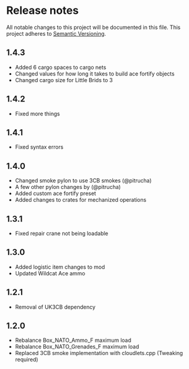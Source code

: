 # Release notes
All notable changes to this project will be documented in this file.
This project adheres to [Semantic Versioning](http://semver.org/).

## 1.4.3
- Added 6 cargo spaces to cargo nets
- Changed values for how long it takes to build ace fortify objects
- Changed cargo size for Little Brids to 3

## 1.4.2
- Fixed more things

## 1.4.1
- Fixed syntax errors

## 1.4.0
- Changed smoke pylon to use 3CB smokes (@pitrucha)
- A few other pylon changes by (@pitrucha)
- Added custom ace fortify preset
- Added changes to crates for mechanized operations

## 1.3.1
- Fixed repair crane not being loadable

## 1.3.0
- Added logistic item changes to mod
- Updated Wildcat Ace ammo

## 1.2.1
- Removal of UK3CB dependency

## 1.2.0
- Rebalance Box_NATO_Ammo_F maximum load
- Rebalance Box_NATO_Grenades_F maximum load
- Replaced 3CB smoke implementation with cloudlets.cpp (Tweaking required)